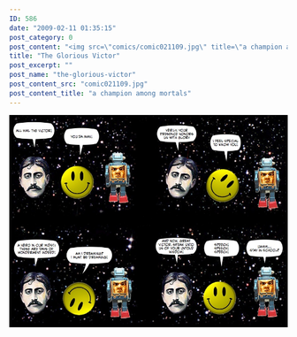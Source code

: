 ```yaml
---
ID: 586
date: "2009-02-11 01:35:15"
post_category: 0
post_content: "<img src=\"comics/comic021109.jpg\" title=\"a champion among mortals\" />"
title: "The Glorious Victor"
post_excerpt: ""
post_name: "the-glorious-victor"
post_content_src: "comic021109.jpg"
post_content_title: "a champion among mortals"
---
```



[![a champion among mortals](/comics-hi-res/comic021109.jpg)](/comics-hi-res/comic021109.jpg)

